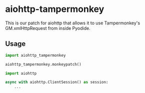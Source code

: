 # aiohttp-tampermonkey

This is our patch for aiohttp that allows it to use Tampermonkey's GM.xmlHttpRequest from inside Pyodide.


## Usage

```python
import aiohttp_tampermonkey

aiohttp_tampermonkey.monkeypatch()

import aiohttp

async with aiohttp.ClientSession() as session:
    ...
```
